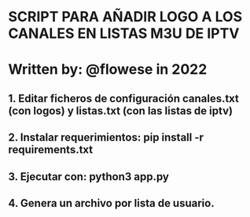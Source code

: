 # SCRIPT PARA AÑADIR LOGO A LOS CANALES EN LISTAS M3U DE IPTV
# Written by: @flowese in 2022

## 1. Editar ficheros de configuración canales.txt (con logos) y listas.txt (con las listas de iptv)
## 2. Instalar requerimientos: pip install -r requirements.txt
## 3. Ejecutar con: python3 app.py
## 4. Genera un archivo por lista de usuario.